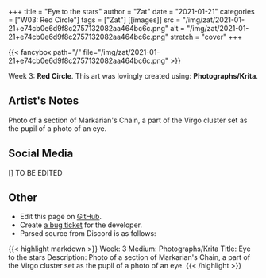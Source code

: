 +++
title =       "Eye to the stars"
author =      "Zat"
date =        "2021-01-21"
categories =  ["W03: Red Circle"]
tags =        ["Zat"]
[[images]]
                      src = "/img/zat/2021-01-21+e74cb0e6d9f8c2757132082aa464bc6c.png"
                      alt = "/img/zat/2021-01-21+e74cb0e6d9f8c2757132082aa464bc6c.png"
                      stretch = "cover"
+++


{{< fancybox path="/" file="/img/zat/2021-01-21+e74cb0e6d9f8c2757132082aa464bc6c.png" >}}


Week 3: **Red Circle**. This art was lovingly created using: **Photographs/Krita**.

## Artist's Notes

Photo of a section of Markarian's Chain, a part of the Virgo cluster set as the pupil of a photo of an eye.

## Social Media

[] TO BE EDITED

## Other

- Edit this page on [GitHub](https://github.com/teaminkling/web-refresh/edit/main/blog/content/blog/zat-week-3-6f68.md).
- Create [a bug ticket](https://github.com/teaminkling/web-refresh/issues/new?assignees=&labels=bug&template=problem-report.md&title=) for the developer.
- Parsed source from Discord is as follows:

{{< highlight markdown >}}
Week: 3
Medium: Photographs/Krita
Title: Eye to the stars
Description: Photo of a section of Markarian's Chain, a part of the Virgo cluster set as the pupil of a photo of an eye.
{{< /highlight >}}